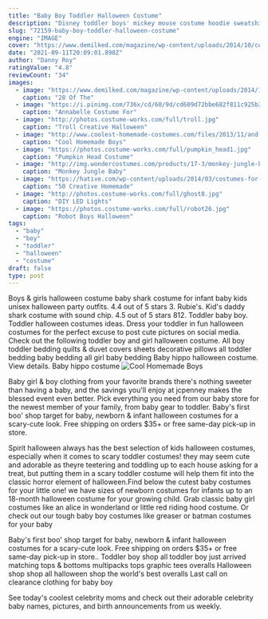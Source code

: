 ```yaml
---
title: "Baby Boy Toddler Halloween Costume"
description: "Disney toddler boys' mickey mouse costume hoodie sweatshirt hat preowned 3t.  Toddler newborn baby boy hooded tops pants camo outfits set clothes tracksuit. $14.99. Free shipping. Baby nununu world halloween"
slug: "72159-baby-boy-toddler-halloween-costume"
engine: "IMAGE"
cover: "https://www.demilked.com/magazine/wp-content/uploads/2014/10/cool-children-halloween-costumes-21.jpg"
date: "2021-09-11T20:09:01.898Z"
author: "Danny Roy"
ratingValue: "4.8"
reviewCount: "34"
images:
  - image: "https://www.demilked.com/magazine/wp-content/uploads/2014/10/cool-children-halloween-costumes-21.jpg"
    caption: "28 Of The"
  - image: "https://i.pinimg.com/736x/cd/60/9d/cd609d72bbe682f811c925b3e7b20d65.jpg"
    caption: "Annabelle Costume For"
  - image: "http://photos.costume-works.com/full/troll.jpg"
    caption: "Troll Creative Halloween"
  - image: "http://www.coolest-homemade-costumes.com/files/2013/11/and-in-this-corner-atom-real-steel-91705.jpg"
    caption: "Cool Homemade Boys"
  - image: "https://photos.costume-works.com/full/pumpkin_head1.jpg"
    caption: "Pumpkin Head Costume"
  - image: "http://img.wondercostumes.com/products/17-3/monkey-jungle-baby-boys-costume.jpg"
    caption: "Monkey Jungle Baby"
  - image: "https://hative.com/wp-content/uploads/2014/03/costumes-for-kids/47-little-girl-pocahontas-costume.jpg"
    caption: "50 Creative Homemade"
  - image: "http://photos.costume-works.com/full/ghost8.jpg"
    caption: "DIY LED Lights"
  - image: "https://photos.costume-works.com/full/robot26.jpg"
    caption: "Robot Boys Halloween"
tags:
  - "baby"
  - "boy"
  - "toddler"
  - "halloween"
  - "costume"
draft: false
type: post
---
```


Boys & girls halloween costume baby shark costume for infant baby kids unisex halloween party outfits. 4.4 out of 5 stars 3. Rubie's. Kid's daddy shark costume with sound chip. 4.5 out of 5 stars 812.  Toddler baby boy. Toddler halloween costumes ideas. Dress your toddler in fun halloween costumes for the perfect excuse to post cute pictures on social media. Check out the following toddler boy and girl halloween costume. All boy toddler bedding quilts & duvet covers sheets decorative pillows all toddler bedding baby bedding all girl baby bedding  Baby hippo halloween costume. View details. Baby hippo costume
![Cool Homemade Boys](http://www.coolest-homemade-costumes.com/files/2013/11/and-in-this-corner-atom-real-steel-91705.jpg "Cool Homemade Boys")

Baby girl &amp; boy clothing from your favorite brands there&#39;s nothing sweeter than having a baby, and the savings you&#39;ll enjoy at jcpenney makes the blessed event even better. Pick everything you need from our baby store for the newest member of your family, from baby gear to toddler. Baby&#39;s first boo&#39; shop target for baby, newborn &amp; infant halloween costumes for a scary-cute look. Free shipping on orders $35+ or free same-day pick-up in store.
<!--inArticleAds-->

<!--galleryOne-->

Spirit halloween always has the best selection of kids halloween costumes, especially when it comes to scary toddler costumes! they may seem cute and adorable as theyre teetering and toddling up to each house asking for a treat, but putting them in a scary toddler costume will help them fit into the classic horror element of halloween.Find below the cutest baby costumes for your little one! we have sizes of newborn costumes for infants up to an 18-month halloween costume for your growing child. Grab classic baby girl costumes like an alice in wonderland or little red riding hood costume. Or check out our tough baby boy costumes like greaser or batman costumes for your baby
<!--inArticleAds-->

<!--galleryTwo-->

Baby's first boo' shop target for baby, newborn & infant halloween costumes for a scary-cute look. Free shipping on orders $35+ or free same-day pick-up in store.. Toddler boy shop all toddler boy just arrived matching tops & bottoms multipacks tops graphic tees overalls  Halloween shop shop all halloween shop the world's best overalls Last call on clearance clothing for baby boy
<!--galleryThree-->

See today's coolest celebrity moms and check out their adorable celebrity baby names, pictures, and birth announcements from us weekly.